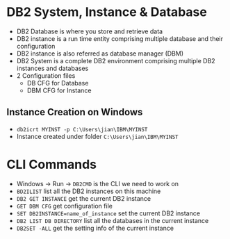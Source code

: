 # DB2 System, Instance & Database
* DB2 Database is where you store and retrieve data
* DB2 instance is a run time entity comprising multiple database and their configuration
* DB2 instance is also referred as database manager (DBM)
* DB2 System is a complete DB2 environment comprising multiple DB2 instances and databases
* 2 Configuration files
  - DB CFG for Database
  - DBM CFG for Instance
  
## Instance Creation on Windows
* `db2icrt MYINST -p C:\Users\jian\IBM\MYINST`
* Instance created under folder `C:\Users\jian\IBM\MYINST`

# CLI Commands
* Windows -> Run -> `DB2CMD` is the CLI we need to work on
* `BD2ILIST` list all the DB2 instances on this machine
* `DB2 GET INSTANCE` get the current DB2 instance
* `GET DBM CFG` get configuration file
* `SET DB2INSTANCE=name_of_instance` set the current DB2 instance
* `DB2 LIST DB DIRECTORY` list all the databases in the current instance
* `DB2SET -ALL` get the setting info of the current instance
